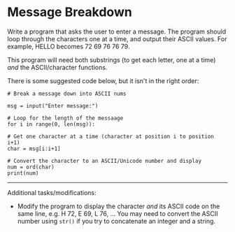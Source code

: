 # Message Breakdown

Write a program that asks the user to enter a message. The program should loop through the characters one at a time, and output their ASCII values. For example, HELLO becomes 72 69 76 76 79.

This program will need both substrings (to get each letter, one at a time) *and* the ASCII/character functions.

There is some suggested code below, but it isn't in the right order:

```
# Break a message down into ASCII nums

msg = input("Enter message:")

# Loop for the length of the messaage
for i in range(0, len(msg)):

# Get one character at a time (character at position i to position i+1)
char = msg[i:i+1]
```

```
# Convert the character to an ASCII/Unicode number and display
num = ord(char)
print(num)
```

---
Additional tasks/modifications:
* Modify the program to display the character *and* its ASCII code on the same line, e.g. H 72, E 69, L 76, ...
You may need to convert the ASCII number using `str()` if you try to concatenate an integer and a string.
